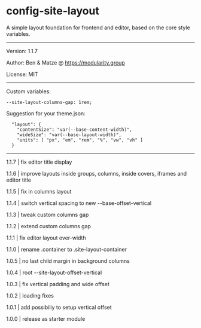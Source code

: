 # config-site-layout

A simple layout foundation for frontend and editor, based on the core style variables.

---

Version: 1.1.7

Author: Ben & Matze @ https://modularity.group

License: MIT

---

Custom variables:

```
--site-layout-columns-gap: 1rem;
```

Suggestion for your theme.json:

```
  "layout": {
    "contentSize": "var(--base-content-width)",
    "wideSize": "var(--base-layout-width)",
    "units": [ "px", "em", "rem", "%", "vw", "vh" ]
  }
```

---

1.1.7 | fix editor title display

1.1.6 | improve layouts inside groups, columns, inside covers, iframes and editor title

1.1.5 | fix in columns layout

1.1.4 | switch vertical spacing to new --base-offset-vertical

1.1.3 | tweak custom columns gap

1.1.2 | extend custom columns gap

1.1.1 | fix editor layout over-width

1.1.0 | rename .container to .site-layout-container

1.0.5 | no last child margin in background columns

1.0.4 | root --site-layout-offset-vertical

1.0.3 | fix vertical padding and wide offset

1.0.2 | loading fixes

1.0.1 | add possibiliy to setup vertical offset

1.0.0 | release as starter module
